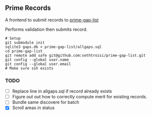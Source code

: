 ## Prime Records

A frontend to submit records to [prime-gap-list](https://github.com/primegap-list-project/prime-gap-list)

Performs validation then submits record.

```shell
# Setup
git submodule init
sqlite3 gaps.db < prime-gap-list/allgaps.sql
cd prime-gap-list
git remote add safe git@github.com:sethtroisi/prime-gap-list.git
git config --global user.name
git config --global user.email
# Make sure ssh exists
```

### TODO

* [ ] Replace line in allgaps.sql if record already exists
* [ ] Figure out out how to correctly compute merit for existing records.
* [ ] Bundle same discovere for batch
* [x] Scroll areas in status
